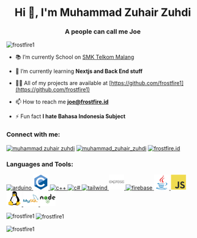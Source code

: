 <h1 align="center">Hi 👋, I'm Muhammad Zuhair Zuhdi</h1>
<h3 align="center">A people can call me Joe</h3>

<p align="left"> <img src="https://komarev.com/ghpvc/?username=frostfire1&label=Profile%20views&color=0e75b6&style=flat" alt="frostfire1" /> </p>

- 📚 I’m currently School on [SMK Telkom Malang](https://www.smktelkom-mlg.sch.id/)

- 🌱 I’m currently learning **Nextjs and Back End stuff**

- 👨‍💻 All of my projects are available at [https://github.com/frostfire1](https://github.com/frostfire1)

- 📫 How to reach me **joe@frostfire.id**

- ⚡ Fun fact **I hate Bahasa Indonesia Subject**

<h3 align="left">Connect with me:</h3>
<p align="left">
<a href="https://linkedin.com/in/muhammad zuhair zuhdi" target="blank"><img align="center" src="https://raw.githubusercontent.com/rahuldkjain/github-profile-readme-generator/master/src/images/icons/Social/linked-in-alt.svg" alt="muhammad zuhair zuhdi" height="30" width="40" /></a>
<a href="https://instagram.com/muhammad_zuhair_zuhdi" target="blank"><img align="center" src="https://raw.githubusercontent.com/rahuldkjain/github-profile-readme-generator/master/src/images/icons/Social/instagram.svg" alt="muhammad_zuhair_zuhdi" height="30" width="40" /></a>
<a href="https://discord.com/users/486470554405175300" target="blank"><img align="center" src="https://raw.githubusercontent.com/rahuldkjain/github-profile-readme-generator/master/src/images/icons/Social/discord.svg" alt="frostfire.id" height="30" width="40" /></a>
</p>

<h3 align="left">Languages and Tools:</h3>
<p align="left"> <a href="https://www.arduino.cc/" target="_blank" rel="noreferrer"> <img src="https://cdn.worldvectorlogo.com/logos/arduino-1.svg" alt="arduino" width="40" height="40"/> </a> <a href="https://www.cprogramming.com/" target="_blank" rel="noreferrer"> <img src="https://raw.githubusercontent.com/devicons/devicon/master/icons/c/c-original.svg" alt="c" width="40" height="40"/> </a> <a href="https://cplusplus.com/" target="_blank" rel="noreferrer"> <img src="https://upload.wikimedia.org/wikipedia/commons/1/18/ISO_C%2B%2B_Logo.svg" alt="c++" width="40" height="40"/> </a> <a href="https://dotnet.microsoft.com/en-us/languages/csharp" target="_blank" rel="noreferrer"> <img src="https://upload.wikimedia.org/wikipedia/commons/b/bd/Logo_C_sharp.svg" alt="c#" width="40" height="40"/> </a><a href="https://tailwindcss.com/" target="_blank" rel="noreferrer"> <img src="https://www.vectorlogo.zone/logos/tailwindcss/tailwindcss-icon.svg" alt="tailwind" width="40" height="40"/> </a> <a href="https://expressjs.com" target="_blank" rel="noreferrer"> <img src="https://raw.githubusercontent.com/devicons/devicon/master/icons/express/express-original-wordmark.svg" alt="express" width="40" height="40"/> </a> <a href="https://firebase.google.com/" target="_blank" rel="noreferrer"> <img src="https://www.vectorlogo.zone/logos/firebase/firebase-icon.svg" alt="firebase" width="40" height="40"/> </a> <a href="https://www.java.com" target="_blank" rel="noreferrer"> <img src="https://raw.githubusercontent.com/devicons/devicon/master/icons/java/java-original.svg" alt="java" width="40" height="40"/> </a> <a href="https://developer.mozilla.org/en-US/docs/Web/JavaScript" target="_blank" rel="noreferrer"> <img src="https://raw.githubusercontent.com/devicons/devicon/master/icons/javascript/javascript-original.svg" alt="javascript" width="40" height="40"/> </a> <a href="https://www.linux.org/" target="_blank" rel="noreferrer"> <img src="https://raw.githubusercontent.com/devicons/devicon/master/icons/linux/linux-original.svg" alt="linux" width="40" height="40"/> </a> <a href="https://www.mysql.com/" target="_blank" rel="noreferrer"> <img src="https://raw.githubusercontent.com/devicons/devicon/master/icons/mysql/mysql-original-wordmark.svg" alt="mysql" width="40" height="40"/> </a> <a href="https://nodejs.org" target="_blank" rel="noreferrer"> <img src="https://raw.githubusercontent.com/devicons/devicon/master/icons/nodejs/nodejs-original-wordmark.svg" alt="nodejs" width="40" height="40"/> </a> </p>

<p><img align="left" src="https://github-readme-stats.vercel.app/api/top-langs?username=frostfire1&show_icons=true&theme=onedark&locale=id&layout=compact" alt="frostfire1" /></p>

<p>&nbsp;<img align="center" src="https://github-readme-stats.vercel.app/api?username=frostfire1&show_icons=true&theme=onedark&locale=id" alt="frostfire1" /></p>

<p><img align="center" src="https://github-readme-streak-stats.herokuapp.com/?user=frostfire1&theme=dark" alt="frostfire1" /></p>

